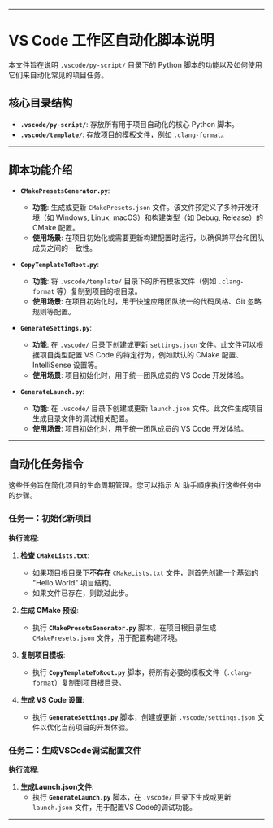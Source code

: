 
---

# VS Code 工作区自动化脚本说明

本文件旨在说明 `.vscode/py-script/` 目录下的 Python 脚本的功能以及如何使用它们来自动化常见的项目任务。

## 核心目录结构

- **`.vscode/py-script/`**: 存放所有用于项目自动化的核心 Python 脚本。
- **`.vscode/template/`**: 存放项目的模板文件，例如  `.clang-format`。

---

## 脚本功能介绍

- **`CMakePresetsGenerator.py`**:
  - **功能**: 生成或更新 `CMakePresets.json` 文件。该文件预定义了多种开发环境（如 Windows, Linux, macOS）和构建类型（如 Debug, Release）的 CMake 配置。
  - **使用场景**: 在项目初始化或需要更新构建配置时运行，以确保跨平台和团队成员之间的一致性。

- **`CopyTemplateToRoot.py`**:
  - **功能**: 将 `.vscode/template/` 目录下的所有模板文件（例如 `.clang-format` 等）复制到项目的根目录。
  - **使用场景**: 在项目初始化时，用于快速应用团队统一的代码风格、Git 忽略规则等配置。

- **`GenerateSettings.py`**:
  - **功能**: 在 `.vscode/` 目录下创建或更新 `settings.json` 文件。此文件可以根据项目类型配置 VS Code 的特定行为，例如默认的 CMake 配置、IntelliSense 设置等。
  - **使用场景**: 项目初始化时，用于统一团队成员的 VS Code 开发体验。

- **`GenerateLaunch.py`**:
  - **功能**: 在 `.vscode/` 目录下创建或更新 `launch.json` 文件。此文件生成项目生成目录文件的调试相关配置。
  - **使用场景**: 项目初始化时，用于统一团队成员的 VS Code 开发体验。

---

## 自动化任务指令

这些任务旨在简化项目的生命周期管理。您可以指示 AI 助手順序执行这些任务中的步骤。

### 任务一：初始化新项目

**执行流程**:
1.  **检查 `CMakeLists.txt`**:
    - 如果项目根目录下**不存在** `CMakeLists.txt` 文件，则首先创建一个基础的 "Hello World" 项目结构。
    - 如果文件已存在，则跳过此步。

2.  **生成 CMake 预设**:
    - 执行 **`CMakePresetsGenerator.py`** 脚本，在项目根目录生成 `CMakePresets.json` 文件，用于配置构建环境。

3.  **复制项目模板**:
    - 执行 **`CopyTemplateToRoot.py`** 脚本，将所有必要的模板文件（`.clang-format`）复制到项目根目录。

4.  **生成 VS Code 设置**:
    - 执行 **`GenerateSettings.py`** 脚本，创建或更新 `.vscode/settings.json` 文件以优化当前项目的开发体验。

### 任务二：生成VSCode调试配置文件

**执行流程**:
1.  **生成Launch.json文件**:
    - 执行 **`GenerateLaunch.py`** 脚本，在 `.vscode/` 目录下生成或更新 `launch.json` 文件，用于配置VS Code的调试功能。
    
---
